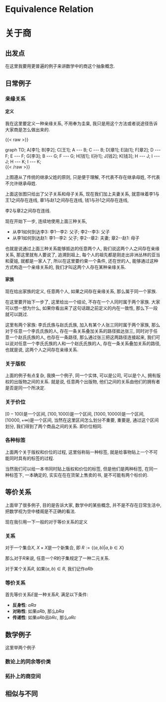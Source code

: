 # Equivalence Relation

# 关于商

## 出发点

在这里我要用更普遍的例子来讲数学中的商这个抽象概念.

## 日常例子

### 亲缘关系

#### 定义

我在这里要定义一种亲缘关系, 不用奉为圭臬, 我只是用这个方法或者说途径告诉大家商是怎么做出来的.

{{< raw >}}

<script src="https://cdn.jsdelivr.net/npm/mermaid@8.11.0/dist/mermaid.min.js"></script>

<div class="mermaid">
graph TD;
	A[李1];
	B[李2];
	C[王1];
	A --- B;
	C --- B;
	D[章1];
	E[赵1];
	F[章2];
	D --- F;
	E --- F;
	G[李3];
	B --- G;
	F --- G;
	H[钱1];
	I[孙1];
	J[钱2];
	K[钱3];
	H --- J;
	I --- J;
	H --- K;
	I --- K;
</div>
{{< /raw >}}

上图遵从了传统的继承父姓的原则, 只是便于理解, 不代表不存在继承母姓, 不代表不允许继承母姓.

上面这张图只给出了父子关系和母子关系, 现在我们加上夫妻关系, 就意味着李1与王1之间存在连线, 章1与赵1之间存在连线, 钱1与孙1之间存在连线,

李2与章2之间存在连线.

现在开始下一步, 连续地使用上面三种关系,

- 从李1如何到达李3: 李1--李2: 父子; 李2--李3: 父子
- 从李1如何到达赵1: 李1--李2: 父子; 李2--章2: 夫妻; 章2--赵1: 母子

也就是说通过上面三种关系能够抵达的任意两个人, 我们说这两个人之间存在亲缘关系, 那这里就有人要说了, 追溯到祖上, 每个人的祖先都是刚走出非洲丛林的亚当和夏娃, 就都是一家人了, 所以在这里要约束一个条件, 还在世的人, 能够通过这种方式构造一个亲缘关系的, 我们才叫这两个人存在某种亲缘关系.

#### 家族

现在给出家族的定义, 任意两个人, 如果之间存在亲缘关系, 那么属于同一个家族.

在这里要开始下一步了, 这里给出一个结论, 不存在一个人同时属于两个家族. 大家可以想一想为什么, 如果你看出来了这句话跟之前定义的内在一致性, 那么下一段就可以跳过.

这里有两个家族: 李氏氏族与赵氏氏族, 加入有某个人张三同时属于两个家族, 那么对于任意一个李氏氏族的人, 存在一条关系叠加关系的路径抵达张三, 同时对于任意一个赵氏氏族的人, 也存在一条路径, 那么通过张三把这两路径连接起来, 我们可以说对任意一个李氏氏族的人和一个赵氏氏族的人, 存在一条关系叠加关系的路径, 也就是说, 这两个人之间存在亲缘关系.

### 关于版权

上面的例子有点复杂, 我换一个例子, 同一个实体, 可以是公司, 可以是个人, 拥有版权的出版物之间的关系. 就是说, 任意两个出版物, 他们之间的关系由他们的拥有者是否是同一个所决定.

### 关于价位

$[0-100)$是一个区间, $[100,1000)$是一个区间, $[1000,10000)$是一个区间, $[10000,+\infty)$是一个区间, 当然在这里区间怎么划分不重要, 重要是, 通过这个区间划分, 我们得到了两个商品之间的关系. 即价位相同.

### 各种标签

上面两个关于版权和价位的过程, 这里俗称贴一种标签, 就是给事物贴上一个不可能同时具有的标签的过程.

当然我们可以给一本书同时贴上版权和价位的标签, 但是他们是两种标签, 在同一种标签下, 一本确定的, 实实在在在货架上售卖的书, 是不可能有两个标价的.

## 等价关系

上面举了很多例子, 目的是告诉大家, 数学中的某些概念, 并不是不存在日常生活中, 把数学视为空中楼阁是不正确的看法.

现在我引用一下一般的对于等价关系的定义

### 关系

对于一个集合$X$, $X\times X$是一个新集合, 即 $R := \{(a, b)|a, b \in X\}$

那么对于$R$来说, 任意一个$R$的子集规定了一种二元关系.

对于某个关系$R$, 如果$(a,b)\in R$, 我们记作$aRb$

### 等价关系

首先等价关系$E$是一种关系$R$, 满足以下条件:

- **反身性**: $aRa$
- **对称性**: 如果$aRb$, 那么$bRa$
- **传递性**: 如果$aRb$且$bRc$, 那么$aRc$

## 数学例子

这里举两个例子

### 数论上的同余等价类

### 拓扑上的商空间

## 相似与不同

